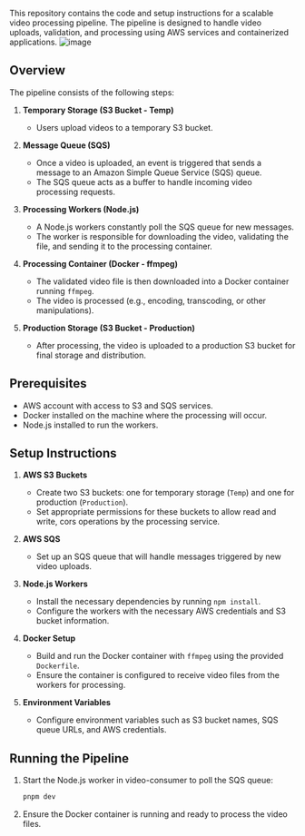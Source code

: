 
This repository contains the code and setup instructions for a scalable video processing pipeline. The pipeline is designed to handle video uploads, validation, and processing using AWS services and containerized applications.
![image](https://github.com/user-attachments/assets/7c87809e-9ac4-469b-84bb-2e174933f5c2)


## Overview
The pipeline consists of the following steps:

1. **Temporary Storage (S3 Bucket - Temp)**
   - Users upload videos to a temporary S3 bucket.

2. **Message Queue (SQS)**
   - Once a video is uploaded, an event is triggered that sends a message to an Amazon Simple Queue Service (SQS) queue.
   - The SQS queue acts as a buffer to handle incoming video processing requests.

3. **Processing Workers (Node.js)**
   - A Node.js workers constantly poll the SQS queue for new messages.
   - The worker is responsible for downloading the video, validating the file, and sending it to the processing container.

4. **Processing Container (Docker - ffmpeg)**
   - The validated video file is then downloaded into a Docker container running `ffmpeg`.
   - The video is processed (e.g., encoding, transcoding, or other manipulations).

5. **Production Storage (S3 Bucket - Production)**
   - After processing, the video is uploaded to a production S3 bucket for final storage and distribution.

## Prerequisites

- AWS account with access to S3 and SQS services.
- Docker installed on the machine where the processing will occur.
- Node.js installed to run the workers.

## Setup Instructions

1. **AWS S3 Buckets**
   - Create two S3 buckets: one for temporary storage (`Temp`) and one for production (`Production`).
   - Set appropriate permissions for these buckets to allow read and write, cors operations by the processing service.

2. **AWS SQS**
   - Set up an SQS queue that will handle messages triggered by new video uploads.

3. **Node.js Workers**
   - Install the necessary dependencies by running `npm install`.
   - Configure the workers with the necessary AWS credentials and S3 bucket information.

4. **Docker Setup**
   - Build and run the Docker container with `ffmpeg` using the provided `Dockerfile`.
   - Ensure the container is configured to receive video files from the workers for processing.

5. **Environment Variables**
   - Configure environment variables such as S3 bucket names, SQS queue URLs, and AWS credentials.

## Running the Pipeline

1. Start the Node.js worker in video-consumer to poll the SQS queue:
   ```bash
   pnpm dev
   ```
2. Ensure the Docker container is running and ready to process the video files.
